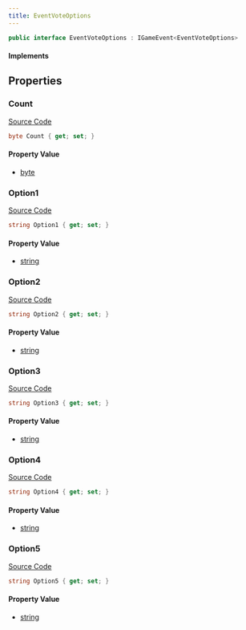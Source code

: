 ```yaml
---
title: EventVoteOptions
---
```


```csharp
public interface EventVoteOptions : IGameEvent<EventVoteOptions>
```

#### Implements

## Properties

### Count

[Source Code](https://github.com/swiftly-solution/swiftlys2/blob/main/managed/src/SwiftlyS2.Generated/GameEvents/Interfaces/EventVoteOptions.cs#L23)

```csharp
byte Count { get; set; }
```

#### Property Value

- [byte](https://learn.microsoft.com/dotnet/api/system.byte)

### Option1

[Source Code](https://github.com/swiftly-solution/swiftlys2/blob/main/managed/src/SwiftlyS2.Generated/GameEvents/Interfaces/EventVoteOptions.cs#L28)

```csharp
string Option1 { get; set; }
```

#### Property Value

- [string](https://learn.microsoft.com/dotnet/api/system.string)

### Option2

[Source Code](https://github.com/swiftly-solution/swiftlys2/blob/main/managed/src/SwiftlyS2.Generated/GameEvents/Interfaces/EventVoteOptions.cs#L33)

```csharp
string Option2 { get; set; }
```

#### Property Value

- [string](https://learn.microsoft.com/dotnet/api/system.string)

### Option3

[Source Code](https://github.com/swiftly-solution/swiftlys2/blob/main/managed/src/SwiftlyS2.Generated/GameEvents/Interfaces/EventVoteOptions.cs#L38)

```csharp
string Option3 { get; set; }
```

#### Property Value

- [string](https://learn.microsoft.com/dotnet/api/system.string)

### Option4

[Source Code](https://github.com/swiftly-solution/swiftlys2/blob/main/managed/src/SwiftlyS2.Generated/GameEvents/Interfaces/EventVoteOptions.cs#L43)

```csharp
string Option4 { get; set; }
```

#### Property Value

- [string](https://learn.microsoft.com/dotnet/api/system.string)

### Option5

[Source Code](https://github.com/swiftly-solution/swiftlys2/blob/main/managed/src/SwiftlyS2.Generated/GameEvents/Interfaces/EventVoteOptions.cs#L48)

```csharp
string Option5 { get; set; }
```

#### Property Value

- [string](https://learn.microsoft.com/dotnet/api/system.string)

